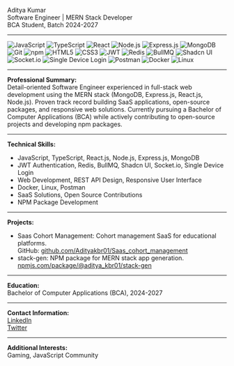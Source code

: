 Aditya Kumar  
Software Engineer | MERN Stack Developer  
BCA Student, Batch 2024-2027

---

<!-- Technology Badges -->
<p>
  <img src="https://img.shields.io/badge/JavaScript-F7DF1E?logo=javascript&logoColor=black" alt="JavaScript"/>
  <img src="https://img.shields.io/badge/TypeScript-3178C6?logo=typescript&logoColor=white" alt="TypeScript"/>
  <img src="https://img.shields.io/badge/React-20232A?logo=react&logoColor=61DAFB" alt="React"/>
  <img src="https://img.shields.io/badge/Node.js-339933?logo=node.js&logoColor=white" alt="Node.js"/>
  <img src="https://img.shields.io/badge/Express.js-000000?logo=express&logoColor=white" alt="Express.js"/>
  <img src="https://img.shields.io/badge/MongoDB-47A248?logo=mongodb&logoColor=white" alt="MongoDB"/>
  <img src="https://img.shields.io/badge/Git-F05032?logo=git&logoColor=white" alt="Git"/>
  <img src="https://img.shields.io/badge/NPM-CB3837?logo=npm&logoColor=white" alt="npm"/>
  <img src="https://img.shields.io/badge/HTML5-E34F26?logo=html5&logoColor=white" alt="HTML5"/>
  <img src="https://img.shields.io/badge/CSS3-1572B6?logo=css3&logoColor=white" alt="CSS3"/>

  <!-- Additional Badges -->
  <img src="https://img.shields.io/badge/JWT-000000?logo=jsonwebtokens&logoColor=white" alt="JWT"/>
  <img src="https://img.shields.io/badge/Redis-DC382D?logo=redis&logoColor=white" alt="Redis"/>
  <img src="https://img.shields.io/badge/BullMQ-EA1B22?logo=redis&logoColor=white" alt="BullMQ"/>
  <img src="https://img.shields.io/badge/Shadcn_UI-000?logo=shadcnui&logoColor=white" alt="Shadcn UI"/>
  <img src="https://img.shields.io/badge/Socket.io-010101?logo=socket.io&logoColor=white" alt="Socket.io"/>
  <img src="https://img.shields.io/badge/Single_Device_Login-0069D9?logo=auth0&logoColor=white" alt="Single Device Login"/>
  <img src="https://img.shields.io/badge/Postman-FF6C37?logo=postman&logoColor=white" alt="Postman"/>
  <img src="https://img.shields.io/badge/Docker-2496ED?logo=docker&logoColor=white" alt="Docker"/>
  <img src="https://img.shields.io/badge/Linux-333?logo=linux&logoColor=white" alt="Linux"/>
</p>

---

**Professional Summary:**  
Detail-oriented Software Engineer experienced in full-stack web development using the MERN stack (MongoDB, Express.js, React.js, Node.js). Proven track record building SaaS applications, open-source packages, and responsive web solutions. Currently pursuing a Bachelor of Computer Applications (BCA) while actively contributing to open-source projects and developing npm packages.

---

**Technical Skills:**  
- JavaScript, TypeScript, React.js, Node.js, Express.js, MongoDB  
- JWT Authentication, Redis, BullMQ, Shadcn UI, Socket.io, Single Device Login  
- Web Development, REST API Design, Responsive User Interface  
- Docker, Linux, Postman  
- SaaS Solutions, Open Source Contributions  
- NPM Package Development

---

**Projects:**  
- Saas Cohort Management: Cohort management SaaS for educational platforms.  
  GitHub: [github.com/Adityakbr01/Saas_cohort_management](https://github.com/Adityakbr01/Saas_cohort_management)  
- stack-gen: NPM package for MERN stack app generation.  
  [npmjs.com/package/@aditya_kbr01/stack-gen](https://www.npmjs.com/package/@aditya_kbr01/stack-gen)

---

**Education:**  
Bachelor of Computer Applications (BCA), 2024-2027

---

**Contact Information:**  
[LinkedIn](https://www.linkedin.com/in/aditya-kbr-3b833731b/)  
[Twitter](https://x.com/adity_kbr)

---

**Additional Interests:**  
Gaming, JavaScript Community
